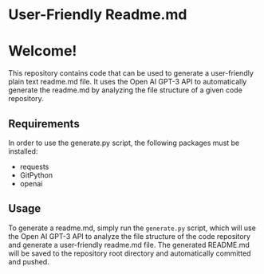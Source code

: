 
# User-Friendly Readme.md

# Welcome!

This repository contains code that can be used to generate a user-friendly plain text readme.md file. It uses the Open AI GPT-3 API to automatically generate the readme.md by analyzing the file structure of a given code repository. 

## Requirements

In order to use the generate.py script, the following packages must be installed:
* requests 
* GitPython 
* openai 

## Usage

To generate a readme.md, simply run the `generate.py` script, which will use the Open AI GPT-3 API to analyze the file structure of the code repository and generate a user-friendly readme.md file. The generated README.md will be saved to the repository root directory and automatically committed and pushed.